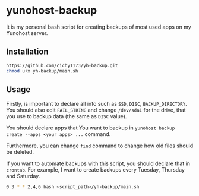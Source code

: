 # yunohost-backup

It is my personal bash script for creating backups of most used apps on my Yunohost server.

## Installation

```bash
https://github.com/cichy1173/yh-backup.git
chmod u+x yh-backup/main.sh
```
## Usage
Firstly, is important to declare all info such as `SSD`, `DISC`, `BACKUP_DIRECTORY`. You should also edit `FAIL_STRING` and change `/dev/sda1` for the drive, that you use to backup data (the same as `DISC` value).

You should declare apps that You want to backup in `yunohost backup create --apps <your apps> ...` command.

Furthermore, you can change `find` command to change how old files should be deleted. 

If you want to automate backups with this script, you should declare that in `crontab`. For example, I want to create backups every Tuesday, Thursday and Saturday. 
```bash
0 3 * * 2,4,6 bash <script_path>/yh-backup/main.sh
```
